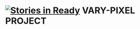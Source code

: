 [![Stories in Ready](https://badge.waffle.io/giusepped/vary-pixel.png?label=ready&title=Ready)](https://waffle.io/giusepped/vary-pixel)
VARY-PIXEL PROJECT
==================